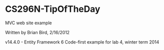 CS296N-TipOfTheDay
=========================

MVC web site example

Written by Brian Bird, 2/16/2012

v14.4.0 - Entity Framework 6 Code-first example for lab 4, winter term 2014

